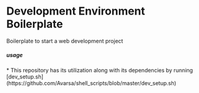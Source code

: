 # Development Environment Boilerplate

Boilerplate to start a web development project

<h5>usage</h5>
* This repository has its utilization along with its dependencies by running [dev_setup.sh](https://github.com/Avarsa/shell_scripts/blob/master/dev_setup.sh)
